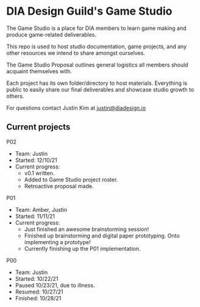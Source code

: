 # DIA Design Guild's Game Studio

The Game Studio is a place for DIA members to learn game making and produce game-related deliverables.

This repo is used to host studio documentation, game projects, and any other resources we intend to share amongst ourselves.

The Game Studio Proposal outlines general logistics all members should acquaint themselves with.

Each project has its own folder/directory to host materials. Everything is public to easily share our final deliverables and showcase studio growth to others.

For questions contact Justin Kim at justin@diadesign.io

## Current projects

P02
- Team: Justin
- Started: 12/10/21
- Current progress:
  - v0.1 written.
  - Added to Game Studio project roster.
  - Retroactive proposal made.

P01
- Team: Amber, Justin
- Started: 11/11/21
- Current progress: 
  - Just finished an awesome brainstorming session!
  - Finished up brainstorming and digital paper prototyping. Onto implementing a prototype!
  - Currently finishing up the P01 implementation.

P00
- Team: Justin
- Started: 10/22/21
- Paused 10/23/21, due to illness.
- Resumed: 10/27/21
- Finished: 10/28/21